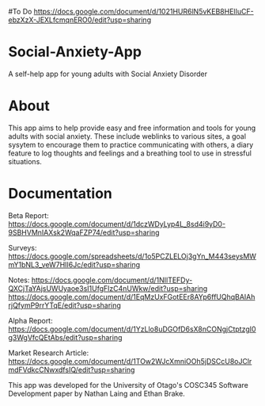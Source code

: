 #To Do
https://docs.google.com/document/d/1021HUR6lN5vKEB8HElIuCF-ebzXzX-JEXLfcmqnERO0/edit?usp=sharing

# Social-Anxiety-App
A self-help app for young adults with Social Anxiety Disorder

# About
This app aims to help provide easy and free information and tools for young adults with social anxiety.
These include weblinks to various sites, a goal sysytem to encourage them to practice communicating with others, a diary feature to log thoughts and feelings and a breathing tool to use in stressful situations.

# Documentation
Beta Report: https://docs.google.com/document/d/1dczWDyLyp4L_8sd4i9yD0-9SBHVMnIAXsk2WqaFZP74/edit?usp=sharing

Surveys: https://docs.google.com/spreadsheets/d/1o5PCZLELOj3gYn_M443seysMWmY1bNL3_veW7HII6Jc/edit?usp=sharing

Notes: https://docs.google.com/document/d/1NIlTEFDy-QXCjTaYAjsUWUyaoe3sI1UfgFlzC4nUWkw/edit?usp=sharing
       https://docs.google.com/document/d/1EqMzUxFGotEEr8AYp6ffUQhqBAIAhrjQfymP9rrYTqE/edit?usp=sharing

Alpha Report: https://docs.google.com/document/d/1YzLlo8uDGOfD6sX8nCONgjCtptzgI0g3WgVfcQEtAbs/edit?usp=sharing

Market Research Article: https://docs.google.com/document/d/1TOw2WJcXmniOOh5jDSCcU8oJClrmdFVdkcCNwxdfsIQ/edit?usp=sharing

This app was developed for the University of Otago's COSC345 Software Development paper by Nathan Laing and Ethan Brake.

